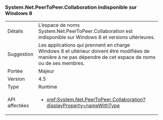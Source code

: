 ### <a name="systemnetpeertopeercollaboration-unavailable-on-windows-8"></a>System.Net.PeerToPeer.Collaboration indisponible sur Windows 8

|   |   |
|---|---|
|Détails|L’espace de noms System.Net.PeerToPeer.Collaboration est indisponible sur Windows 8 et versions ultérieures.|
|Suggestion|Les applications qui prennent en charge Windows 8 et ultérieur doivent être modifiées de manière à ne pas dépendre de cet espace de noms ou de ses membres.|
|Portée|Majeur|
|Version|4.5|
|Type|Runtime|
|API affectées|<ul><li><xref:System.Net.PeerToPeer.Collaboration?displayProperty=nameWithType></li></ul>|

